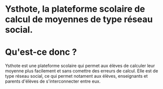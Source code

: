 # Ysthote, la plateforme scolaire de calcul de moyennes de type réseau social.

# Qu'est-ce donc ?
Ysthote est une plateforme scolaire qui permet aux élèves de calculer leur moyenne plus
facilement et sans comettre des erreurs de calcul. Elle est de type réseau social,
ce qui permet notament aux élèves, enseignants et parents d'élèves de s'interconnecter
entre eux.
